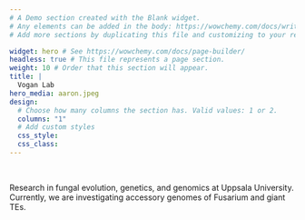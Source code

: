 ```yaml
---
# A Demo section created with the Blank widget.
# Any elements can be added in the body: https://wowchemy.com/docs/writing-markdown-latex/
# Add more sections by duplicating this file and customizing to your requirements.

widget: hero # See https://wowchemy.com/docs/page-builder/
headless: true # This file represents a page section.
weight: 10 # Order that this section will appear.
title: |
  Vogan Lab
hero_media: aaron.jpeg
design:
  # Choose how many columns the section has. Valid values: 1 or 2.
  columns: "1"
  # Add custom styles
  css_style:
  css_class:
---
```


<br>

Research in fungal evolution, genetics, and genomics at Uppsala University.
Currently, we are investigating accessory genomes of Fusarium and giant TEs.
